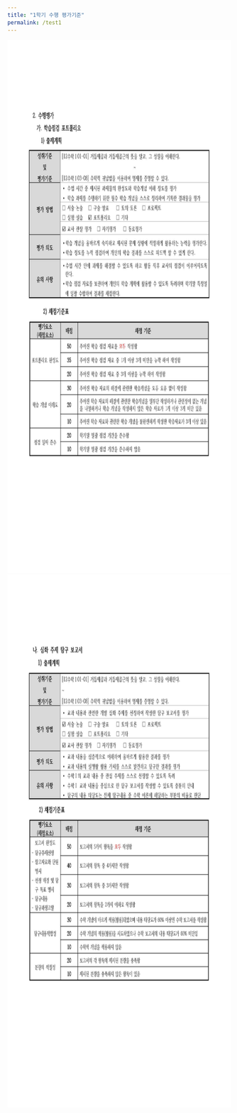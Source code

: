 ```yaml
---
title: "1학기 수행 평가기준"
permalink: /test1
---
```

<img  width="900" height="1200" maxwidth="100%" src="/assets/11.jpg"/>
<img  width="900" height="1200" maxwidth="100%" src="/assets/22.jpg"/>